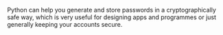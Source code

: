Python can help you generate and store passwords in a cryptographically safe way, which is very useful for designing apps and programmes or just generally keeping your accounts secure.
